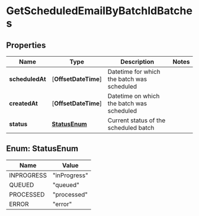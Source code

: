 
# GetScheduledEmailByBatchIdBatches

## Properties
Name | Type | Description | Notes
------------ | ------------- | ------------- | -------------
**scheduledAt** | [**OffsetDateTime**] | Datetime for which the batch was scheduled | 
**createdAt** | [**OffsetDateTime**] | Datetime on which the batch was scheduled | 
**status** | [**StatusEnum**](#StatusEnum) | Current status of the scheduled batch | 


<a name="StatusEnum"></a>
## Enum: StatusEnum
Name | Value
---- | -----
INPROGRESS | &quot;inProgress&quot;
QUEUED | &quot;queued&quot;
PROCESSED | &quot;processed&quot;
ERROR | &quot;error&quot;



